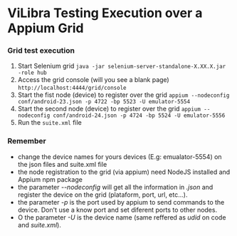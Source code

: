 # ViLibra Testing Execution over a Appium Grid


### Grid test execution

1. Start Selenium grid ```java -jar selenium-server-standalone-X.XX.X.jar -role hub```
2. Access the grid console (will you see a blank page) ```http://localhost:4444/grid/console```
3. Start the fist node (device) to register over the grid  ```appium --nodeconfig conf/android-23.json -p 4722 -bp 5523 -U emulator-5554```
4. Start the second node (device) to register over the grid  ```appium --nodeconfig conf/android-24.json -p 4724 -bp 5524 -U emulator-5556```
6. Run the `suite.xml` file


### Remember
* change the device names for yours devices (E.g: emualator-5554) on the json files and suite.xml file
* the node registration to the grid (via appium) need NodeJS installed and Appium npm package
* the parameter *--nodeconfig* will get all the information in _.json_ and register the device on the grid (plataform, port, url, etc...).
* the parameter *-p* is the port used by appium to send commands to the device. Don't use a know port and set diferent ports to other nodes.
* O the parameter *-U* is the device name (same reffered as _udid_ on code and _suite.xml_).
